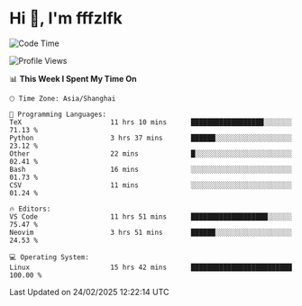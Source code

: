 # Hi 👋, I'm fffzlfk

<!--START_SECTION:waka-->
![Code Time](http://img.shields.io/badge/Code%20Time-1%2C253%20hrs%2013%20mins-blue)

![Profile Views](http://img.shields.io/badge/Profile%20Views-0-blue)

📊 **This Week I Spent My Time On** 

```text
🕑︎ Time Zone: Asia/Shanghai

💬 Programming Languages: 
TeX                      11 hrs 10 mins      ██████████████████░░░░░░░   71.13 % 
Python                   3 hrs 37 mins       ██████░░░░░░░░░░░░░░░░░░░   23.12 % 
Other                    22 mins             █░░░░░░░░░░░░░░░░░░░░░░░░   02.41 % 
Bash                     16 mins             ░░░░░░░░░░░░░░░░░░░░░░░░░   01.73 % 
CSV                      11 mins             ░░░░░░░░░░░░░░░░░░░░░░░░░   01.24 % 

🔥 Editors: 
VS Code                  11 hrs 51 mins      ███████████████████░░░░░░   75.47 % 
Neovim                   3 hrs 51 mins       ██████░░░░░░░░░░░░░░░░░░░   24.53 % 

💻 Operating System: 
Linux                    15 hrs 42 mins      █████████████████████████   100.00 % 
```


 Last Updated on 24/02/2025 12:22:14 UTC
<!--END_SECTION:waka-->
